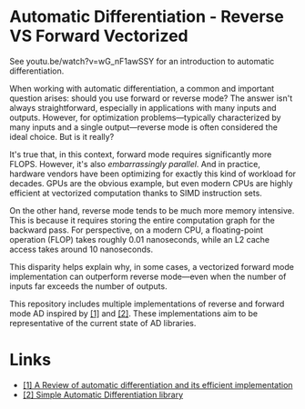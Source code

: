 
# Automatic Differentiation - Reverse VS Forward Vectorized

See youtu.be/watch?v=wG_nF1awSSY for an introduction to automatic
differentiation.

When working with automatic differentiation, a common and important question
arises: should you use forward or reverse mode? The answer isn't always
straightforward, especially in applications with many inputs and outputs.
However, for optimization problems—typically characterized by many inputs and a
single output—reverse mode is often considered the ideal choice. But is it
really?

It's true that, in this context, forward mode requires significantly more
FLOPS. However, it's also *embarrassingly parallel*. And in practice, hardware
vendors have been optimizing for exactly this kind of workload for decades.
GPUs are the obvious example, but even modern CPUs are highly efficient at
vectorized computation thanks to SIMD instruction sets.

On the other hand, reverse mode tends to be much more memory intensive. This is
because it requires storing the entire computation graph for the backward pass.
For perspective, on a modern CPU, a floating-point operation (FLOP) takes
roughly 0.01 nanoseconds, while an L2 cache access takes around 10 nanoseconds.

This disparity helps explain why, in some cases, a vectorized forward mode
implementation can outperform reverse mode—even when the number of inputs far
exceeds the number of outputs.

This repository includes multiple implementations of reverse and forward mode
AD inspired by [[1]](https://arxiv.org/abs/1811.05031) and
[[2]](https://github.com/Janko-dev/autodiff). These implementations aim to be
representative of the current state of AD libraries.

# Links

- [[1] A Review of automatic differentiation and its efficient implementation](https://arxiv.org/abs/1811.05031)
- [[2] Simple Automatic Differentiation library](https://github.com/Janko-dev/autodiff)
